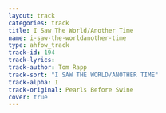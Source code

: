 ```yaml
---
layout: track
categories: track
title: I Saw The World/Another Time
name: i-saw-the-worldanother-time
type: ahfow_track
track-id: 194
track-lyrics: 
track-author: Tom Rapp
track-sort: "I SAW THE WORLD/ANOTHER TIME"
track-alpha: I
track-original: Pearls Before Swine
cover: true
---
```

